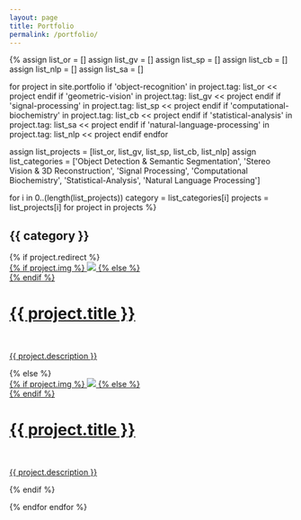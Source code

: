```yaml
---
layout: page
title: Portfolio
permalink: /portfolio/
---
```


{%
assign list_or = []
assign list_gv = []
assign list_sp = []
assign list_cb = []
assign list_nlp = []
assign list_sa = []

for project in site.portfolio
    if 'object-recognition' in project.tag:
        list_or << project
    endif
    if 'geometric-vision' in project.tag:
        list_gv << project
    endif
    if 'signal-processing' in project.tag:
        list_sp << project
    endif
    if 'computational-biochemistry' in project.tag:
        list_cb << project
    endif
    if  'statistical-analysis' in project.tag:
        list_sa << project
    endif
    if 'natural-language-processing' in project.tag:
        list_nlp << project
    endif
endfor
        
assign list_projects = [list_or, list_gv, list_sp, list_cb, list_nlp] 
assign list_categories = ['Object Detection & Semantic Segmentation', 'Stereo Vision & 3D Reconstruction', 'Signal Processing', 'Computational Biochemistry', 'Statistical-Analysis', 'Natural Language Processing']

for i in 0..(length(list_projects))
    category = list_categories[i]
    projects = list_projects[i]
    for project in projects
%}

<h2>{{ category }}</h2>
{% if project.redirect %}
<div class="project">
    <div class="thumbnail">
        <a href="{{ project.redirect }}" target="_blank">
        {% if project.img %}
        <img class="thumbnail" src="{{ site.baseurl }}/{{ project.img }}"/>
        {% else %}
        <div class="thumbnail blankbox"></div>
        {% endif %}    
        <span>
            <h1>{{ project.title }}</h1>
            <br/>
            <p>{{ project.description }}</p>
        </span>
        </a>
    </div>
</div>
{% else %}

<div class="project ">
    <div class="thumbnail">
        <a href="{{ site.baseurl }}{{ project.url }}">
        {% if project.img %}
        <img class="thumbnail" src="{{ site.baseurl }}/{{ project.img }}"/>
        {% else %}
        <div class="thumbnail blankbox"></div>
        {% endif %}    
        <span>
            <h1>{{ project.title }}</h1>
            <br/>
            <p>{{ project.description }}</p>
        </span>
        </a>
    </div>
</div>

{% endif %}

{% 
    endfor
endfor %}
